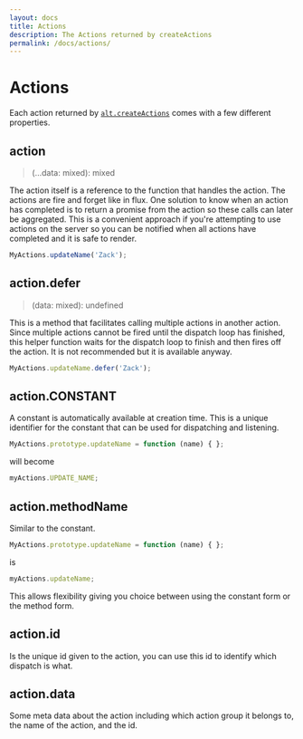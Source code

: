 ```yaml
---
layout: docs
title: Actions
description: The Actions returned by createActions
permalink: /docs/actions/
---
```


# Actions

Each action returned by [`alt.createActions`](createActions.md) comes with a few different properties.

## action

> (...data: mixed): mixed

The action itself is a reference to the function that handles the action. The actions are fire and forget like in flux. One solution to know when an action has completed is to return a promise from the action so these calls can later be aggregated. This is a convenient approach if you're attempting to use actions on the server so you can be notified when all actions have completed and it is safe to render.

```js
MyActions.updateName('Zack');
```

## action.defer

> (data: mixed): undefined

This is a method that facilitates calling multiple actions in another action. Since multiple actions cannot be fired until the dispatch loop has finished, this helper function waits for the dispatch loop to finish and then fires off the action. It is not recommended but it is available anyway.

```js
MyActions.updateName.defer('Zack');
```

## action.CONSTANT

A constant is automatically available at creation time. This is a unique identifier for the constant that can be used for dispatching and listening.

```js
MyActions.prototype.updateName = function (name) { };
```

will become

```js
myActions.UPDATE_NAME;
```

## action.methodName

Similar to the constant.

```js
MyActions.prototype.updateName = function (name) { };
```

is

```js
myActions.updateName;
```

This allows flexibility giving you choice between using the constant form or the method form.

## action.id

Is the unique id given to the action, you can use this id to identify which dispatch is what.

## action.data

Some meta data about the action including which action group it belongs to, the name of the action, and the id.
